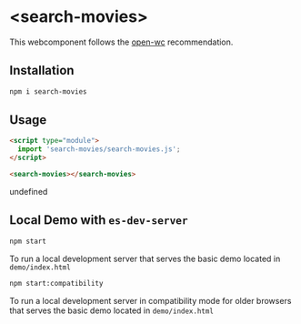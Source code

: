 # \<search-movies>

This webcomponent follows the [open-wc](https://github.com/open-wc/open-wc) recommendation.

## Installation
```bash
npm i search-movies
```

## Usage
```html
<script type="module">
  import 'search-movies/search-movies.js';
</script>

<search-movies></search-movies>
```

undefined

## Local Demo with `es-dev-server`
```bash
npm start
```
To run a local development server that serves the basic demo located in `demo/index.html`

```bash
npm start:compatibility
```
To run a local development server in compatibility mode for older browsers that serves the basic demo located in `demo/index.html`

